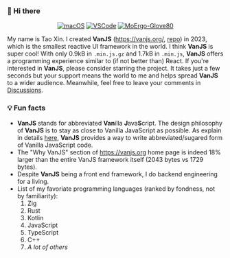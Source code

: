 ### 👋 Hi there

<p align="center">
  <a href="https://www.apple.com/macos"><img alt="macOS" src="https://img.shields.io/badge/OS-macOS-informational?style=for-the-badge&logo=data:image/png;base64,iVBORw0KGgoAAAANSUhEUgAAABAAAAAQCAYAAAAf8/9hAAAACXBIWXMAAA7EAAAOxAGVKw4bAAAA40lEQVQ4jZ3RIUtDYRTG8cPiGGIQkxoMBvOQfQKLYhKD2SBGg8HqB1jcRzBPMMqqdnFBVgaixaQGkfEz7KJ3l1fuXp94OM//POeciBohcIIRmnX9KcCFqYb/MS/hExPspXoaCdM62kXctYi4jYidiLjHFlp/TVvBjV99oI8ehqX6G84wY17Ao/n1io0y4DzDPEGnGn+QARikjrhc/5MfjVOA9wzAZgrwkAFoY3emgoOMGzB98XE5wVVEvGSkaEbEajXFUUaCZyxWAQ1cz2H+wnYyF1q4LHa8wykO0S2mPmG/7PkGw63CwAFQ8l0AAAAASUVORK5CYII="></a>
  <a href="https://code.visualstudio.com/"><img alt="VSCode" src="https://img.shields.io/badge/Editor-VSCode-green?style=for-the-badge&logo=visual-studio-code&logoColor=white"></a>
  <a href="https://www.moergo.com/"><img alt="MoErgo-Glove80" src="https://img.shields.io/badge/Keyboard-Glove80-orange?style=for-the-badge"></a>
</p>

My name is Tao Xin. I created **VanJS** (https://vanjs.org/, [repo](https://github.com/vanjs-org/van)) in 2023, which is the smallest reactive UI framework in the world. I think **VanJS** is super cool! With only 0.9kB in `.min.js.gz` and 1.7kB in `.min.js`, **VanJS** offers a programming experience similar to (if not better than) React. If you're interested in **VanJS**, please consider starring the project. It takes just a few seconds but your support means the world to me and helps spread **VanJS** to a wider audience. Meanwhile, feel free to leave your comments in [Discussions](https://github.com/vanjs-org/van/discussions).

### 💡 Fun facts 

- **VanJS** stands for abbreviated **Van**illa **J**ava**S**cript. The design philosophy of **VanJS** is to stay as close to Vanilla JavaScript as possible. As explain in details [here](https://vanjs.org/about#name), **VanJS** provides a way to write abbreviated/sugared form of Vanilla JavaScript code.
- The "Why VanJS" section of https://vanjs.org home page is indeed 18% larger than the entire VanJS framework itself (2043 bytes vs 1729 bytes).
- Despite **VanJS** being a front end framework, I do backend engineering for a living.
- List of my favoriate programming languages (ranked by fondness, not by familiarity):
  1. Zig
  2. Rust
  3. Kotlin
  4. JavaScript
  5. TypeScript
  6. C++
  7. *A lot of others*

<!--
**Tao-VanJS/Tao-VanJS** is a ✨ _special_ ✨ repository because its `README.md` (this file) appears on your GitHub profile.

Here are some ideas to get you started:

- 🔭 I’m currently working on ...
- 🌱 I’m currently learning ...
- 👯 I’m looking to collaborate on ...
- 🤔 I’m looking for help with ...
- 💬 Ask me about ...
- 📫 How to reach me: ...
- 😄 Pronouns: ...
- ⚡ Fun fact: ...
-->
